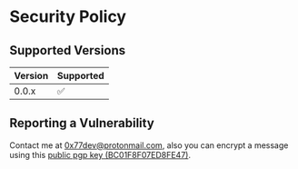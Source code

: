 # Security Policy

## Supported Versions

| Version | Supported          |
| ------- | ------------------ |
| 0.0.x   | :white_check_mark: |

## Reporting a Vulnerability

Contact me at 0x77dev@protonmail.com,
also you can encrypt a message 
using this [public pgp key (BC01F8F07ED8FE47)](https://keybase.io/0x77dev/pgp_keys.asc?fingerprint=b889fa47da6dda0e940c951bbc01f8f07ed8fe47).
